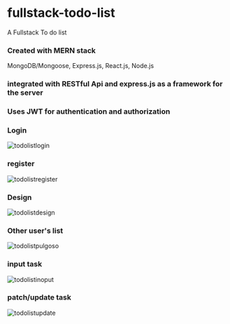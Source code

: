 # fullstack-todo-list
A Fullstack To do list

### Created with MERN stack
MongoDB/Mongoose, Express.js, React.js, Node.js

### integrated with RESTful Api and express.js as a framework for the server

### Uses JWT for authentication and authorization

### Login
![todolistlogin](https://github.com/beernaard/fullstack-todo-list/assets/142719026/84e8ec1a-6ce5-4552-8ca1-ed986acde9e2)

### register
![todolistregister](https://github.com/beernaard/fullstack-todo-list/assets/142719026/3900101b-6c28-4deb-9a0f-415f1cdf8ad9)

### Design
![todolistdesign](https://github.com/beernaard/fullstack-todo-list/assets/142719026/8b11176d-2f40-434d-9fbd-40e5dd56a56d)

### Other user's list
![todolistpulgoso](https://github.com/beernaard/fullstack-todo-list/assets/142719026/4b975295-ad67-4b70-80b1-4108f643f291)

### input task
![todolistinoput](https://github.com/beernaard/fullstack-todo-list/assets/142719026/a2d036fb-e388-42ac-a380-19539db3c4e8)


### patch/update task
![todolistupdate](https://github.com/beernaard/fullstack-todo-list/assets/142719026/7c0733e2-26ab-4a29-8748-be1c87b01cad)


